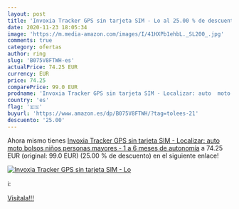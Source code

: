 ```yaml
---
layout: post
title: 'Invoxia Tracker GPS sin tarjeta SIM - Lo al 25.00 % de descuento'
date: 2020-11-23 18:05:34
image: 'https://m.media-amazon.com/images/I/41HXPb1ehbL._SL200_.jpg'
comments: true
category: ofertas
author: ring
slug: 'B075V8FTWH-es'
actualPrice: 74.25 EUR
currency: EUR
price: 74.25
comparePrice: 99.0 EUR
prodname: 'Invoxia Tracker GPS sin tarjeta SIM - Localizar: auto  moto  bolsos  niños  personas mayores - 1 a 6 meses de autonomía'
country: 'es'
flag: '🇪🇸'
buyurl: 'https://www.amazon.es/dp/B075V8FTWH/?tag=tolees-21'
descuento: '25.00'
---
```


Ahora mismo tienes [Invoxia Tracker GPS sin tarjeta SIM - Localizar: auto  moto  bolsos  niños  personas mayores - 1 a 6 meses de autonomía](https://www.amazon.es/dp/B075V8FTWH/?tag=tolees-21) a 74.25 EUR (original: 99.0 EUR) (25.00 %  de descuento) en el siguiente enlace!

[![Invoxia Tracker GPS sin tarjeta SIM - Lo](https://m.media-amazon.com/images/I/41HXPb1ehbL._SL200_.jpg)](https://www.amazon.es/dp/B075V8FTWH/?tag=tolees-21)

ℹ️:


[Visítala!!!](https://www.amazon.es/dp/B075V8FTWH/?tag=tolees-21)
